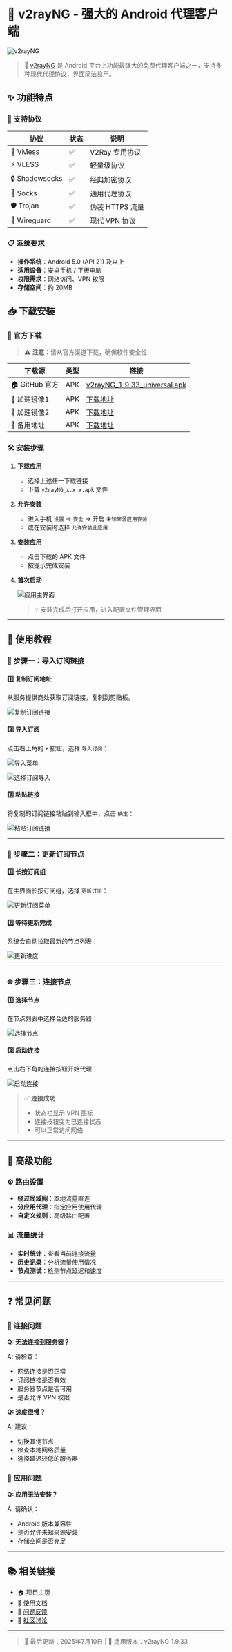 # 📱 v2rayNG - 强大的 Android 代理客户端

![v2rayNG](v2rayng.png)

> 🚀 [v2rayNG](https://github.com/2dust/v2rayNG) 是 Android 平台上功能最强大的免费代理客户端之一，支持多种现代代理协议，界面简洁易用。

## ✨ 功能特点

### 🔧 支持协议

| 协议 | 状态 | 说明 |
|------|------|------|
| 🌟 VMess | ✅ | V2Ray 专用协议 |
| ⚡ VLESS | ✅ | 轻量级协议 |
| 🔒 Shadowsocks | ✅ | 经典加密协议 |
| 🧦 Socks | ✅ | 通用代理协议 |
| 🛡️ Trojan | ✅ | 伪装 HTTPS 流量 |
| 🔐 Wireguard | ✅ | 现代 VPN 协议 |

### 📋 系统要求

- **操作系统**：Android 5.0 (API 21) 及以上
- **适用设备**：安卓手机 / 平板电脑
- **权限需求**：网络访问、VPN 权限
- **存储空间**：约 20MB

## 📥 下载安装

### 🔗 官方下载

> ⚠️ **注意**：请从官方渠道下载，确保软件安全性

| 下载源 | 类型 | 链接 |
|--------|------|------|
| 🏠 GitHub 官方 | APK | [v2rayNG_1.9.33_universal.apk](https://github.com/2dust/v2rayNG/releases/download/1.9.33/v2rayNG_1.9.33_universal.apk) |
| 🚀 加速镜像1 | APK | [下载地址](https://git.886.be/https://github.com/2dust/v2rayNG/releases/download/1.9.33/v2rayNG_1.9.33_universal.apk) |
| 🚀 加速镜像2 | APK | [下载地址](https://gh.xxooo.cf/https://github.com/2dust/v2rayNG/releases/download/1.9.33/v2rayNG_1.9.33_universal.apk) |
| 📱 备用地址 | APK | [下载地址](https://dl.v2rayng.org/releases/latest/v2rayNG_1.8.12.apk) |

### 🛠️ 安装步骤

1. **下载应用**
   - 选择上述任一下载链接
   - 下载 `v2rayNG_x.x.x.apk` 文件

2. **允许安装**
   - 进入手机 `设置` → `安全` → 开启 `未知来源应用安装`
   - 或在安装时选择 `允许安装此应用`

3. **安装应用**
   - 点击下载的 APK 文件
   - 按提示完成安装

4. **首次启动**

   ![应用主界面](v2rayng-01.jpg)

   > 💡 安装完成后打开应用，进入配置文件管理界面

---

## 🚀 使用教程

### 📝 步骤一：导入订阅链接

#### 1️⃣ 复制订阅地址

从服务提供商处获取订阅链接，复制到剪贴板。

![复制订阅链接](v2rayng-02.png)

#### 2️⃣ 导入订阅

点击右上角的 `+` 按钮，选择 `导入订阅`：

![导入菜单](v2rayng-03.jpg)

![选择订阅导入](v2rayng-04.jpg)

#### 3️⃣ 粘贴链接

将复制的订阅链接粘贴到输入框中，点击 `确定`：

![粘贴订阅链接](v2rayng-05.jpg)

---

### 🔄 步骤二：更新订阅节点

#### 1️⃣ 长按订阅组

在主界面长按订阅组，选择 `更新订阅`：

![更新订阅菜单](v2rayng-06.jpg)

#### 2️⃣ 等待更新完成

系统会自动拉取最新的节点列表：

![更新进度](v2rayng-07.jpg)

---

### 🌐 步骤三：连接节点

#### 1️⃣ 选择节点

在节点列表中选择合适的服务器：

![选择节点](v2rayng-08.jpg)

#### 2️⃣ 启动连接

点击右下角的连接按钮开始代理：

![启动连接](v2rayng-09.jpg)

> ✅ **连接成功**
>
> - 状态栏显示 VPN 图标
> - 连接按钮变为已连接状态
> - 可以正常访问网络

---

## 🎯 高级功能

### ⚙️ 路由设置

- **绕过局域网**：本地流量直连
- **分应用代理**：指定应用使用代理
- **自定义规则**：高级路由配置

### 📊 流量统计

- **实时统计**：查看当前连接流量
- **历史记录**：分析流量使用情况
- **节点测试**：检测节点延迟和速度

---

## ❓ 常见问题

### 🔧 连接问题

**Q: 无法连接到服务器？**

A: 请检查：

- 网络连接是否正常
- 订阅链接是否有效
- 服务器节点是否可用
- 是否允许 VPN 权限

**Q: 速度很慢？**

A: 建议：

- 切换其他节点
- 检查本地网络质量
- 选择延迟较低的服务器

### 📱 应用问题

**Q: 应用无法安装？**

A: 请确认：

- Android 版本兼容性
- 是否允许未知来源安装
- 存储空间是否充足

---

## 📚 相关链接

- 🏠 [项目主页](https://github.com/2dust/v2rayNG)
- 📖 [使用文档](https://github.com/2dust/v2rayNG/wiki)
- 🐛 [问题反馈](https://github.com/2dust/v2rayNG/issues)
- 💬 [社区讨论](https://t.me/v2rayNG)

---

> 📅 最后更新：2025年7月10日 | 📱 适用版本：v2rayNG 1.9.33

